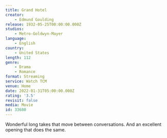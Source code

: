 ```yaml
---
title: Grand Hotel
creator:
    - Edmund Goulding
release: 1932-05-25T00:00:00.000Z
studios:
    - Metro-Goldwyn-Mayer
language:
    - English
country:
    - United States
length: 112
genre:
    - Drama
    - Romance
format: Streaming
service: Watch TCM
venue: Home
date: 2022-01-31T05:00:00.000Z
rating: '3.5'
revisit: false
media: Movie
id: 33680
---
```


Wonderful long takes that move between conversations. And an excellent opening that does the same.
